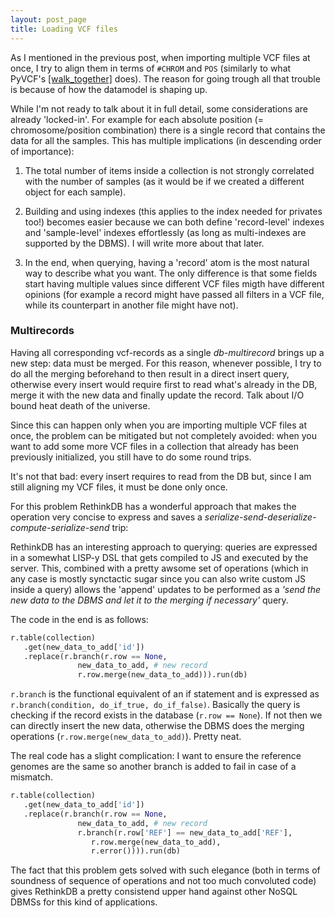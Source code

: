 ```yaml
---
layout: post_page
title: Loading VCF files
---
```


As I mentioned in the previous post, when importing multiple VCF files at once, I try to align them in terms of `#CHROM` and `POS` (similarly to what PyVCF's [[walk_together]](http://pyvcf.readthedocs.org/en/latest/FILTERS.html#vcf.utils.walk_together) does). The reason for going trough all that trouble is because of how the datamodel is shaping up.

While I'm not ready to talk about it in full detail, some considerations are already 'locked-in'. For example for each absolute position (= chromosome/position combination) there is a single record that contains the data for all the samples. This has multiple implications (in descending order of importance):

1. The total number of items inside a collection is not strongly correlated with the number of samples (as it would be if we created a different object for each sample).

2. Building and using indexes (this applies to the index needed for privates too!) becomes easier because we can both define 'record-level' indexes and 'sample-level' indexes effortlessly (as long as multi-indexes are supported by the DBMS). I will write more about that later.

3. In the end, when querying, having a 'record' atom is the most natural way to describe what you want. The only difference is that some fields start having multiple values since different VCF files migth have different opinions (for example a record might have passed all filters in a VCF file, while its counterpart in another file might have not).

### Multirecords ###

Having all corresponding vcf-records as a single *db-multirecord* brings up a new step: data must be merged. For this reason, whenever possible, I try to do all the merging beforehand to then result in a direct insert query, otherwise every insert would require first to read what's already in the DB, merge it with the new data and finally update the record. Talk about I/O bound heat death of the universe.

Since this can happen only when you are importing multiple VCF files at once, the problem can be mitigated but not completely avoided: when you want to add some more VCF files in a collection that already has been previously initialized, you still have to do some round trips.

It's not that bad: every insert requires to read from the DB but, since I am still aligning my VCF files, it must be done only once.

For this problem RethinkDB has a wonderful approach that makes the operation very concise to express and saves a *serialize-send-deserialize-compute-serialize-send* trip:

RethinkDB has an interesting approach to querying: queries are expressed in a somewhat LISP-y DSL that gets compiled to JS and executed by the server. This, combined with a pretty awsome set of operations (which in any case is mostly synctactic sugar since you can also write custom JS inside a query) allows the 'append' updates to be performed as a *'send the new data to the DBMS and let it to the merging if necessary'* query.

The code in the end is as follows:

```python
r.table(collection)
   .get(new_data_to_add['id'])
   .replace(r.branch(r.row == None, 
               new_data_to_add, # new record
               r.row.merge(new_data_to_add))).run(db)
```
`r.branch` is the functional equivalent of an if statement and is expressed as `r.branch(condition, do_if_true, do_if_false)`. Basically the query is checking if the record exists in the database (`r.row == None`). If not then we can directly insert the new data, otherwise the DBMS does the merging operations (`r.row.merge(new_data_to_add)`). Pretty neat.

The real code has a slight complication: I want to ensure the reference genomes are the same so another branch is added to fail in case of a mismatch.

```python
r.table(collection)
   .get(new_data_to_add['id'])
   .replace(r.branch(r.row == None, 
               new_data_to_add, # new record
               r.branch(r.row['REF'] == new_data_to_add['REF'],
                  r.row.merge(new_data_to_add),
                  r.error()))).run(db)
```

The fact that this problem gets solved with such elegance (both in terms of soundness of sequence of operations and not too much convoluted code) gives RethinkDB a pretty consistend upper hand against other NoSQL DBMSs for this kind of applications.

